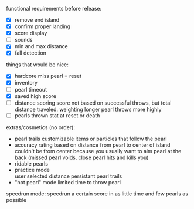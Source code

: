 functional requirements before release:
- [x] remove end island
- [x] confirm proper landing
- [x] score display
- [ ] sounds
- [x] min and max distance
- [x] fall detection

things that would be nice:
- [x] hardcore
    miss pearl = reset
- [x] inventory
- [ ] pearl timeout
- [x] saved high score
- [ ] distance scoring
    score not based on successful throws, but total distance traveled. weighting longer pearl throws more highly
- [ ] pearls thrown stat
    at reset or death

extras/cosmetics (no order):
- pearl trails
    customizable items or particles that follow the pearl
- accuracy rating based on distance from pearl to center of island
    couldn't be from center because you usually want to aim pearl at the back (missed pearl voids, close pearl hits and kills you)
- ridable pearls
- practice mode   
    user selected distance
    persistant pearl trails
- "hot pearl" mode 
    limited time to throw pearl
    

speedrun mode:
    speedrun a certain score in as little time and few pearls as possible
    